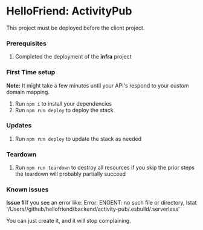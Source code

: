 # HelloFriend: ActivityPub

This project must be deployed before the client project.

### Prerequisites

1. Completed the deployment of the **infra** project

### First Time setup

**Note:** It might take a few minutes until your API's respond to your custom domain mapping.

1. Run `npm i` to install your dependencies
2. Run `npm run deploy` to deploy the stack

### Updates

1. Run `npm run deploy` to update the stack as needed

### Teardown

1. Run `npm run teardown` to destroy all resources if you skip the prior steps the teardown will probably partially succeed


### Known Issues

**Issue 1**
If you see an error like:
Error: ENOENT: no such file or directory, lstat '/Users/<user>/github/hellofriend/backend/activity-pub/.esbuild/.serverless'

You can just create it, and it will stop complaining.
